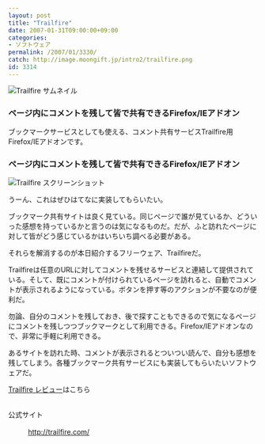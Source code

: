 ```yaml
---
layout: post
title: "Trailfire"
date: 2007-01-31T09:00:00+09:00
categories:
- ソフトウェア
permalink: /2007/01/3330/
catch: http://image.moongift.jp/intro2/trailfire.png
id: 3314
---
```

 ![Trailfire サムネイル](http://image.moongift.jp/intro2/trailfire.t.png "Trailfire サムネイル")
  

### ページ内にコメントを残して皆で共有できるFirefox/IEアドオン
  
ブックマークサービスとしても使える、コメント共有サービスTrailfire用Firefox/IEアドオンです。  
<!--more-->  

### ページ内にコメントを残して皆で共有できるFirefox/IEアドオン
  

![Trailfire スクリーンショット](http://image.moongift.jp/intro2/trailfire.png "Trailfire スクリーンショット")

  

うーん、これはぜひはてなに実装してもらいたい。

  

ブックマーク共有サイトは良く見ている。同じページで誰が見ているか、どういった感想を持っているかと言うのは気になるものだ。だが、ふと訪れたページに対して皆がどう感じているかはいちいち調べる必要がある。

  

それらを解消するのが本日紹介するフリーウェア、Trailfireだ。

  

Trailfireは任意のURLに対してコメントを残せるサービスと連結して提供されている。そして、既にコメントが付けられているページを訪れると、自動でコメントが表示されるようになっている。ボタンを押す等のアクションが不要なのが便利だ。

  

勿論、自分のコメントを残しておき、後で探すこともできるので気になるページにコメントを残しつつブックマークとして利用できる。Firefox/IEアドオンなので、非常に手軽に利用できる。

  

あるサイトを訪れた時、コメントが表示されるとついつい読んで、自分も感想を残してしまう。各種ブックマーク共有サービスにも実装してもらいたいソフトウェアだ。

  

[Trailfire レビュー](http://fw.moongift.jp/review/i-3333.html)はこちら

  
<dl>
<br><dt>公式サイト</dt>
<br><dd><a href="http://trailfire.com/" target="_blank">http://trailfire.com/</a></dd>
<br>
</dl>